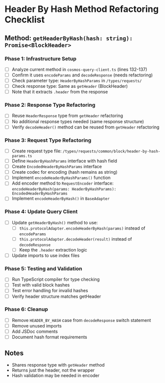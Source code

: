 # Header By Hash Method Refactoring Checklist

## Method: `getHeaderByHash(hash: string): Promise<BlockHeader>`

### Phase 1: Infrastructure Setup
- [ ] Analyze current method in `cosmos-query-client.ts` (lines 132-137)
- [ ] Confirm it uses `encodeParams` and `decodeResponse` (needs refactoring)
- [ ] Check parameter type: `HeaderByHashParams` in `/types/requests/`
- [ ] Check response type: Same as `getHeader` (BlockHeader)
- [ ] Note that it extracts `.header` from the response

### Phase 2: Response Type Refactoring
- [ ] Reuse `HeaderResponse` type from `getHeader` refactoring
- [ ] No additional response types needed (same response structure)
- [ ] Verify `decodeHeader()` method can be reused from `getHeader` refactoring

### Phase 3: Request Type Refactoring
- [ ] Create request type file: `/types/requests/common/block/header-by-hash-params.ts`
- [ ] Define `HeaderByHashParams` interface with hash field
- [ ] Create `EncodedHeaderByHashParams` interface
- [ ] Create codec for encoding (hash remains as string)
- [ ] Implement `encodeHeaderByHashParams()` function
- [ ] Add encoder method to `RequestEncoder` interface: `encodeHeaderByHash(params: HeaderByHashParams): EncodedHeaderByHashParams`
- [ ] Implement `encodeHeaderByHash()` in `BaseAdapter`

### Phase 4: Update Query Client
- [ ] Update `getHeaderByHash()` method to use:
  - [ ] `this.protocolAdapter.encodeHeaderByHash(params)` instead of `encodeParams`
  - [ ] `this.protocolAdapter.decodeHeader(result)` instead of `decodeResponse`
  - [ ] Keep the `.header` extraction logic
- [ ] Update imports to use index files

### Phase 5: Testing and Validation
- [ ] Run TypeScript compiler for type checking
- [ ] Test with valid block hashes
- [ ] Test error handling for invalid hashes
- [ ] Verify header structure matches getHeader

### Phase 6: Cleanup
- [ ] Remove `HEADER_BY_HASH` case from `decodeResponse` switch statement
- [ ] Remove unused imports
- [ ] Add JSDoc comments
- [ ] Document hash format requirements

## Notes
- Shares response type with `getHeader` method
- Returns just the header, not the wrapper
- Hash validation may be needed in encoder